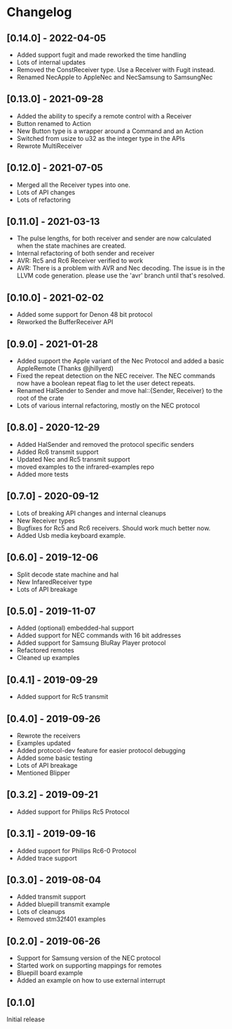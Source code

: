 # Changelog

## [0.14.0] - 2022-04-05
 - Added support fugit and made reworked the time handling
 - Lots of internal updates
 - Removed the ConstReceiver type. Use a Receiver with Fugit instead.
 - Renamed NecApple to AppleNec and NecSamsung to SamsungNec

## [0.13.0] - 2021-09-28
 - Added the ability to specify a remote control with a Receiver
 - Button renamed to Action
 - New Button type is a wrapper around a Command and an Action
 - Switched from usize to u32 as the integer type in the APIs
 - Rewrote MultiReceiver

## [0.12.0] - 2021-07-05
 - Merged all the Receiver types into one.
 - Lots of API changes
 - Lots of refactoring

## [0.11.0] - 2021-03-13
 - The pulse lengths, for both receiver and sender are now calculated when the state machines are created.
 - Internal refactoring of both sender and receiver
 - AVR: Rc5 and Rc6 Receiver verified to work
 - AVR: There is a problem with AVR and Nec decoding. The issue is in the LLVM code generation. please use the 'avr' branch until that's resolved.

## [0.10.0] - 2021-02-02
 - Added some support for Denon 48 bit protocol
 - Reworked the BufferReceiver API

## [0.9.0] - 2021-01-28
 - Added support the Apple variant of the Nec Protocol and added a basic AppleRemote (Thanks @jhillyerd)
 - Fixed the repeat detection on the NEC receiver. The NEC commands now have a boolean repeat flag to let the
   user detect repeats.
 - Renamed HalSender to Sender and move hal::{Sender, Receiver} to the root of the crate
 - Lots of various internal refactoring, mostly on the NEC protocol

## [0.8.0] - 2020-12-29
 - Added HalSender and removed the protocol specific senders
 - Added Rc6 transmit support
 - Updated Nec and Rc5 transmit support
 - moved examples to the infrared-examples repo
 - Added more tests

## [0.7.0] - 2020-09-12
 - Lots of breaking API changes and internal cleanups
 - New Receiver types
 - Bugfixes for Rc5 and Rc6 receivers. Should work much better now.
 - Added Usb media keyboard example.

## [0.6.0] - 2019-12-06
 - Split decode state machine and hal
 - New InfaredReceiver type
 - Lots of API breakage

## [0.5.0] - 2019-11-07
 - Added (optional) embedded-hal support
 - Added support for NEC commands with 16 bit addresses
 - Added support for Samsung BluRay Player protocol
 - Refactored remotes
 - Cleaned up examples

## [0.4.1] - 2019-09-29
 - Added support for Rc5 transmit

## [0.4.0] - 2019-09-26
 - Rewrote the receivers
 - Examples updated
 - Added protocol-dev feature for easier protocol debugging
 - Added some basic testing
 - Lots of API breakage
 - Mentioned Blipper

## [0.3.2] - 2019-09-21
 - Added support for Philips Rc5 Protocol

## [0.3.1] - 2019-09-16
 - Added support for Philips Rc6-0 Protocol
 - Added trace support

## [0.3.0] - 2019-08-04
 - Added transmit support
 - Added bluepill transmit example
 - Lots of cleanups
 - Removed stm32f401 examples

## [0.2.0] - 2019-06-26

 - Support for Samsung version of the NEC protocol
 - Started work on supporting mappings for remotes
 - Bluepill board example
 - Added an example on how to use external interrupt

## [0.1.0] 

Initial release 